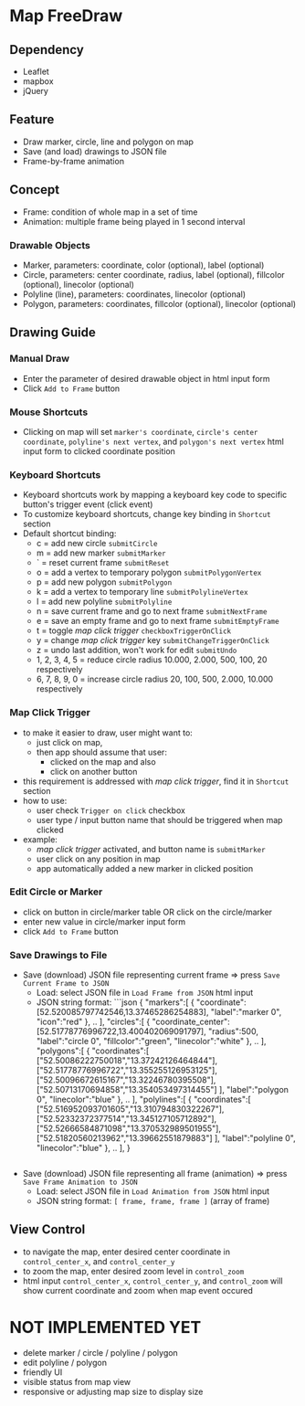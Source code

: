 # Map FreeDraw

## Dependency
- Leaflet
- mapbox
- jQuery

## Feature
- Draw marker, circle, line and polygon on map
- Save (and load) drawings to JSON file
- Frame-by-frame animation

## Concept
- Frame: condition of whole map in a set of time
- Animation: multiple frame being played in 1 second interval

### Drawable Objects
- Marker, parameters: coordinate, color (optional), label (optional)
- Circle, parameters: center coordinate, radius, label (optional), fillcolor (optional), linecolor (optional)
- Polyline (line), parameters: coordinates, linecolor (optional)
- Polygon, parameters: coordinates, fillcolor (optional), linecolor (optional)


## Drawing Guide

### Manual Draw
- Enter the parameter of desired drawable object in html input form
- Click ```Add to Frame``` button

### Mouse Shortcuts
- Clicking on map will set ```marker's coordinate```, ```circle's center coordinate```, ```polyline's next vertex```, and ```polygon's next vertex``` html input form to clicked coordinate position

### Keyboard Shortcuts
- Keyboard shortcuts work by mapping a keyboard key code to specific button's trigger event (click event)
- To customize keyboard shortcuts, change key binding in ```Shortcut``` section
- Default shortcut binding:
    - c = add new circle ```submitCircle```
    - m = add new marker ```submitMarker```
    - \` = reset current frame ```submitReset```
    - o = add a vertex to temporary polygon ```submitPolygonVertex```
    - p = add new polygon ```submitPolygon```
    - k = add a vertex to temporary line ```submitPolylineVertex```
    - l = add new polyline ```submitPolyline```
    - n = save current frame and go to next frame ```submitNextFrame```
    - e = save an empty frame and go to next frame ```submitEmptyFrame```
    - t = toggle *map click trigger* ```checkboxTriggerOnClick```
    - y = change *map click trigger* key ```submitChangeTriggerOnClick```
    - z = undo last addition, won't work for edit ```submitUndo```
    - 1, 2, 3, 4, 5 = reduce circle radius 10.000, 2.000, 500, 100, 20 respectively
    - 6, 7, 8, 9, 0 = increase circle radius 20, 100, 500, 2.000, 10.000 respectively

### Map Click Trigger
- to make it easier to draw, user might want to:
    - just click on map,
    - then app should assume that user:
        - clicked on the map and also
        - click on another button
- this requirement is addressed with *map click trigger*, find it in ```Shortcut``` section
- how to use:
    - user check ```Trigger on click``` checkbox
    - user type / input button name that should be triggered when map clicked
- example:
    - *map click trigger* activated, and button name is ```submitMarker```
    - user click on any position in map
    - app automatically added a new marker in clicked position

### Edit Circle or Marker
- click on button in circle/marker table OR click on the circle/marker
- enter new value in circle/marker input form
- click ```Add to Frame``` button

### Save Drawings to File
- Save (download) JSON file representing current frame => press ```Save Current Frame to JSON```
    - Load: select JSON file in ```Load Frame from JSON``` html input
    - JSON string format: ```json
            {
                "markers":[
                    {
                        "coordinate":[52.520085797742546,13.37465286254883],
                        "label":"marker 0",
                        "icon":"red"
                    },
                    ..
                ],
                "circles":[
                    {
                        "coordinate_center":[52.51778776996722,13.400402069091797],
                        "radius":500,
                        "label":"circle 0",
                        "fillcolor":"green",
                        "linecolor":"white"
                    },
                    ..
                ],
                "polygons":[
                    {
                        "coordinates":[
                            ["52.50086222750018","13.37242126464844"],
                            ["52.51778776996722","13.355255126953125"],
                            ["52.50096672615167","13.32246780395508"],
                            ["52.50713170694858","13.354053497314455"]
                        ],
                        "label":"polygon 0",
                        "linecolor":"blue"
                    },
                    ..
                ],
                "polylines":[
                    {
                        "coordinates":[
                            ["52.516952093701605","13.310794830322267"],
                            ["52.52332372377514","13.345127105712892"],
                            ["52.52666584871098","13.370532989501955"],
                            ["52.51820560213962","13.39662551879883"]
                        ],
                        "label":"polyline 0",
                        "linecolor":"blue"
                    },
                    ..
                ],
            }
        ```
- Save (download) JSON file representing all frame (animation) => press ```Save Frame Animation to JSON```
    - Load: select JSON file in ```Load Animation from JSON``` html input
    - JSON string format: ```[ frame, frame, frame ]``` (array of frame)

## View Control
- to navigate the map, enter desired center coordinate in ```control_center_x```, and ```control_center_y```
- to zoom the map, enter desired zoom level in ```control_zoom```
- html input ```control_center_x```, ```control_center_y```, and ```control_zoom``` will show current coordinate and zoom when map event occured



# NOT IMPLEMENTED YET
- delete marker / circle / polyline / polygon
- edit polyline / polygon
- friendly UI
- visible status from map view
- responsive or adjusting map size to display size
